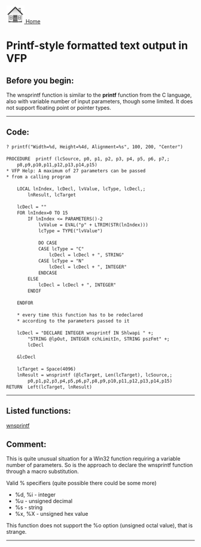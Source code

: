 [<img src="../images/home.png"> Home ](https://github.com/VFPX/Win32API)  

# Printf-style formatted text output in VFP

## Before you begin:
The wnsprintf function is similar to the **printf** function from the C language, also with variable number of input parameters, though some limited. It does not support floating point or pointer types.  
  
***  


## Code:
```foxpro  
? printf("Width=%d, Height=%4d, Alignment=%s", 100, 200, "Center")

PROCEDURE  printf (lcSource, p0, p1, p2, p3, p4, p5, p6, p7,;
	p8,p9,p10,p11,p12,p13,p14,p15)
* VFP Help: A maximum of 27 parameters can be passed
* from a calling program

	LOCAL lnIndex, lcDecl, lvValue, lcType, lcDecl,;
		lnResult, lcTarget

	lcDecl = ""
	FOR lnIndex=0 TO 15
		IF lnIndex <= PARAMETERS()-2
			lvValue = EVAL("p" + LTRIM(STR(lnIndex)))
			lcType = TYPE("lvValue")

			DO CASE
			CASE lcType = "C"
				lcDecl = lcDecl + ", STRING"
			CASE lcType = "N"
				lcDecl = lcDecl + ", INTEGER"
			ENDCASE
		ELSE
			lcDecl = lcDecl + ", INTEGER"
		ENDIF

	ENDFOR

	* every time this function has to be redeclared
	* according to the parameters passed to it

	lcDecl = "DECLARE INTEGER wnsprintf IN Shlwapi " +;
		"STRING @lpOut, INTEGER cchLimitIn, STRING pszFmt" +;
		lcDecl

	&lcDecl

	lcTarget = Space(4096)
	lnResult = wnsprintf (@lcTarget, Len(lcTarget), lcSource,;
		p0,p1,p2,p3,p4,p5,p6,p7,p8,p9,p10,p11,p12,p13,p14,p15)
RETURN  Left(lcTarget, lnResult)  
```  
***  


## Listed functions:
[wnsprintf](../libraries/shlwapi/wnsprintf.md)  

## Comment:
This is quite unusual situation for a Win32 function requiring a variable number of parameters. So is the approach to declare the wnsprintf function through a macro substitution.   
  
Valid % specifiers (quite possible there could be some more)
* %d, %i - integer  
* %u - unsigned decimal  
* %s - string  
* %x, %X - unsigned hex value  

This function does not support the %o option (unsigned octal value), that is strange.  
  
***  


